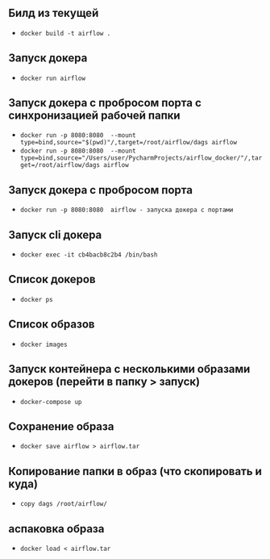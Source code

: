 ## Билд из текущей
* `docker build -t airflow .` 

## Запуск докера
* `docker run airflow`

## Запуск докера с пробросом порта с синхронизацией рабочей папки
* `docker run -p 8080:8080  --mount type=bind,source="$(pwd)"/,target=/root/airflow/dags airflow`
* `docker run -p 8080:8080  --mount type=bind,source="/Users/user/PycharmProjects/airflow_docker/"/,target=/root/airflow/dags airflow`

## Запуск докера с пробросом порта 
* `docker run -p 8080:8080  airflow - запуска докера с портами`

## Запуск cli докера
* `docker exec -it cb4bacb8c2b4 /bin/bash`

## Список докеров
* `docker ps`

## Список образов
* `docker images`

## Запуск контейнера с несколькими образами докеров (перейти в папку > запуск)
* `docker-compose up`

## Сохранение образа 
* `docker save airflow > airflow.tar`

## Копирование папки в образ (что скопировать и куда)
* `copy dags /root/airflow/`

## аспаковка образа
* `docker load < airflow.tar`
